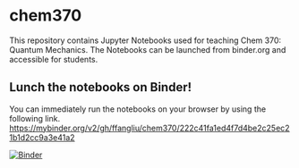 # chem370

This repository contains Jupyter Notebooks used for teaching Chem 370: Quantum Mechanics. The Notebooks can be launched from binder.org and accessible for students.

## Lunch the notebooks on Binder! 
You can immediately run the notebooks on your browser by using the following link.
https://mybinder.org/v2/gh/ffangliu/chem370/222c41fa1ed4f7d4be2c25ec21b1d2cc9a3e41a2

[![Binder](https://mybinder.org/badge_logo.svg)](https://mybinder.org/v2/gh/ffangliu/chem370/main)

